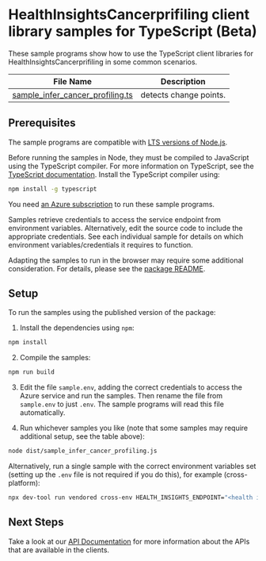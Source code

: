 # HealthInsightsCancerprifiling client library samples for TypeScript (Beta)

These sample programs show how to use the TypeScript client libraries for HealthInsightsCancerprifiling in some common scenarios.

| **File Name**                                                     | **Description**        |
| ----------------------------------------------------------------- | ---------------------- |
| [sample_infer_cancer_profiling.ts][sample_infer_cancer_profiling] | detects change points. |

## Prerequisites

The sample programs are compatible with [LTS versions of Node.js](https://github.com/nodejs/release#release-schedule).

Before running the samples in Node, they must be compiled to JavaScript using the TypeScript compiler. For more information on TypeScript, see the [TypeScript documentation][typescript]. Install the TypeScript compiler using:

```bash
npm install -g typescript
```

You need [an Azure subscription][freesub] to run these sample programs.

Samples retrieve credentials to access the service endpoint from environment variables. Alternatively, edit the source code to include the appropriate credentials. See each individual sample for details on which environment variables/credentials it requires to function.

Adapting the samples to run in the browser may require some additional consideration. For details, please see the [package README][package].

## Setup

To run the samples using the published version of the package:

1. Install the dependencies using `npm`:

```bash
npm install
```

2. Compile the samples:

```bash
npm run build
```

3. Edit the file `sample.env`, adding the correct credentials to access the Azure service and run the samples. Then rename the file from `sample.env` to just `.env`. The sample programs will read this file automatically.

4. Run whichever samples you like (note that some samples may require additional setup, see the table above):

```bash
node dist/sample_infer_cancer_profiling.js
```

Alternatively, run a single sample with the correct environment variables set (setting up the `.env` file is not required if you do this), for example (cross-platform):

```bash
npx dev-tool run vendored cross-env HEALTH_INSIGHTS_ENDPOINT="<health insights endpoint>" HEALTH_INSIGHTS_API_KEY="<health insights api key>" node dist/sample_infer_cancer_profiling.js
```

## Next Steps

Take a look at our [API Documentation][apiref] for more information about the APIs that are available in the clients.

[sample_infer_cancer_profiling]: https://github.com/Azure/azure-sdk-for-js/blob/main/sdk/healthinsights/health-insights-cancerprofiling-rest/samples/v1-beta/typescript/src/sample_infer_cancer_profiling.ts
[apiref]: https://learn.microsoft.com/javascript/api
[freesub]: https://azure.microsoft.com/free/
[package]: https://github.com/Azure/azure-sdk-for-js/tree/main/sdk/healthinsights/health-insights-cancerprofiling-rest/README.md
[typescript]: https://www.typescriptlang.org/docs/home.html
